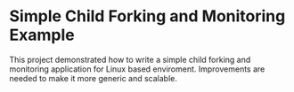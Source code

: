 # Simple Child Forking and Monitoring Example

This project demonstrated how to write a simple child forking and monitoring application for Linux based enviroment.
Improvements are needed to make it more generic and scalable.
 
